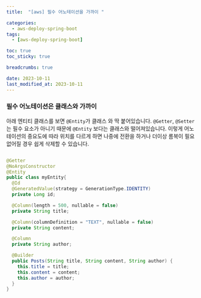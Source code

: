 ```yaml
---
title:  "[aws] 필수 어노테이션을 가까이 "

categories:
  - aws-deploy-spring-boot
tags:
  - [aws-deploy-spring-boot]

toc: true
toc_sticky: true

breadcrumbs: true

date: 2023-10-11
last_modified_at: 2023-10-11
---
```


### 필수 어노테이션은 클래스와 가까이 
아래 엔티티 클래스를 보면 `@Entity`가 클래스 와 딱 붙어있습니다.
`@Getter`, `@Setter`는 필수 요소가 아니기 때문에 `@Entity` 보다는 클래스와 떨어져있습니다.
이렇게 어노테이션의 중요도에 따라 위치를 다르게 하면 나중에 전환을 하거나 더이상 롬복이 필요 없어질 경우 쉽게 삭제할 수 있습니다.
```java

@Getter
@NoArgsConstructor
@Entity
public class myEntity{
  @Id
  @GeneratedValue(strategy = GenerationType.IDENTITY)
  private Long id;

  @Column(length = 500, nullable = false)
  private String title;

  @Column(columnDefinition = "TEXT", nullable = false)
  private String content;

  @Column
  private String author;

  @Builder
  public Posts(String title, String content, String author) {
    this.title = title;
    this.content = content;
    this.author = author;
  }
}
```

